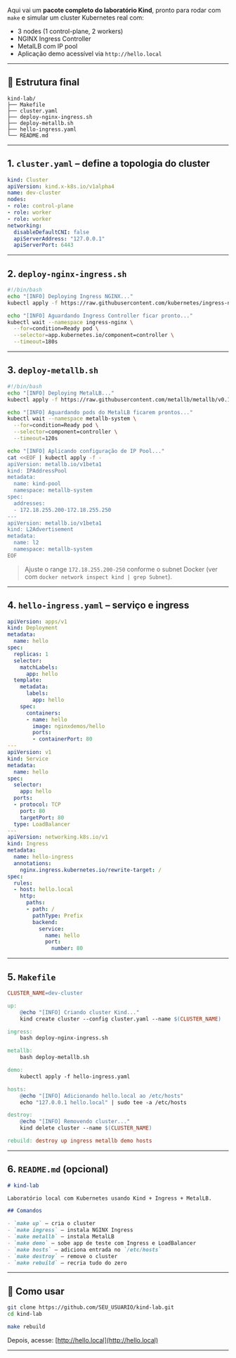 Aqui vai um **pacote completo do laboratório Kind**, pronto para rodar com `make` e simular um cluster Kubernetes real com:

* 3 nodes (1 control-plane, 2 workers)
* NGINX Ingress Controller
* MetalLB com IP pool
* Aplicação demo acessível via `http://hello.local`

---

## 📁 Estrutura final

```text
kind-lab/
├── Makefile
├── cluster.yaml
├── deploy-nginx-ingress.sh
├── deploy-metallb.sh
├── hello-ingress.yaml
└── README.md
```

---

## 1. `cluster.yaml` – define a topologia do cluster

```yaml
kind: Cluster
apiVersion: kind.x-k8s.io/v1alpha4
name: dev-cluster
nodes:
- role: control-plane
- role: worker
- role: worker
networking:
  disableDefaultCNI: false
  apiServerAddress: "127.0.0.1"
  apiServerPort: 6443
```

---

## 2. `deploy-nginx-ingress.sh`

```bash
#!/bin/bash
echo "[INFO] Deploying Ingress NGINX..."
kubectl apply -f https://raw.githubusercontent.com/kubernetes/ingress-nginx/controller-v1.9.5/deploy/static/provider/kind/deploy.yaml

echo "[INFO] Aguardando Ingress Controller ficar pronto..."
kubectl wait --namespace ingress-nginx \
  --for=condition=Ready pod \
  --selector=app.kubernetes.io/component=controller \
  --timeout=180s
```

---

## 3. `deploy-metallb.sh`

```bash
#!/bin/bash
echo "[INFO] Deploying MetalLB..."
kubectl apply -f https://raw.githubusercontent.com/metallb/metallb/v0.13.10/config/manifests/metallb-native.yaml

echo "[INFO] Aguardando pods do MetalLB ficarem prontos..."
kubectl wait --namespace metallb-system \
  --for=condition=Ready pod \
  --selector=component=controller \
  --timeout=120s

echo "[INFO] Aplicando configuração de IP Pool..."
cat <<EOF | kubectl apply -f -
apiVersion: metallb.io/v1beta1
kind: IPAddressPool
metadata:
  name: kind-pool
  namespace: metallb-system
spec:
  addresses:
  - 172.18.255.200-172.18.255.250
---
apiVersion: metallb.io/v1beta1
kind: L2Advertisement
metadata:
  name: l2
  namespace: metallb-system
EOF
```

> Ajuste o range `172.18.255.200-250` conforme o subnet Docker (ver com `docker network inspect kind | grep Subnet`).

---

## 4. `hello-ingress.yaml` – serviço e ingress

```yaml
apiVersion: apps/v1
kind: Deployment
metadata:
  name: hello
spec:
  replicas: 1
  selector:
    matchLabels:
      app: hello
  template:
    metadata:
      labels:
        app: hello
    spec:
      containers:
      - name: hello
        image: nginxdemos/hello
        ports:
        - containerPort: 80
---
apiVersion: v1
kind: Service
metadata:
  name: hello
spec:
  selector:
    app: hello
  ports:
  - protocol: TCP
    port: 80
    targetPort: 80
  type: LoadBalancer
---
apiVersion: networking.k8s.io/v1
kind: Ingress
metadata:
  name: hello-ingress
  annotations:
    nginx.ingress.kubernetes.io/rewrite-target: /
spec:
  rules:
  - host: hello.local
    http:
      paths:
      - path: /
        pathType: Prefix
        backend:
          service:
            name: hello
            port:
              number: 80
```

---

## 5. `Makefile`

```makefile
CLUSTER_NAME=dev-cluster

up:
	@echo "[INFO] Criando cluster Kind..."
	kind create cluster --config cluster.yaml --name $(CLUSTER_NAME)

ingress:
	bash deploy-nginx-ingress.sh

metallb:
	bash deploy-metallb.sh

demo:
	kubectl apply -f hello-ingress.yaml

hosts:
	@echo "[INFO] Adicionando hello.local ao /etc/hosts"
	echo "127.0.0.1 hello.local" | sudo tee -a /etc/hosts

destroy:
	@echo "[INFO] Removendo cluster..."
	kind delete cluster --name $(CLUSTER_NAME)

rebuild: destroy up ingress metallb demo hosts
```

---

## 6. `README.md` (opcional)

```markdown
# kind-lab

Laboratório local com Kubernetes usando Kind + Ingress + MetalLB.

## Comandos

- `make up` – cria o cluster
- `make ingress` – instala NGINX Ingress
- `make metallb` – instala MetalLB
- `make demo` – sobe app de teste com Ingress e LoadBalancer
- `make hosts` – adiciona entrada no `/etc/hosts`
- `make destroy` – remove o cluster
- `make rebuild` – recria tudo do zero
```

---

## 🚀 Como usar

```bash
git clone https://github.com/SEU_USUARIO/kind-lab.git
cd kind-lab

make rebuild
```

Depois, acesse: [http://hello.local](http://hello.local)

---
